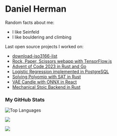 <!-- The (first) h1 will be used as the <title> of the HTML page -->
# Daniel Herman

Random facts about me:
- I like Seinfeld
- I like bouldering and climbing

Last open source projects I worked on:
- [download-iso3166-list](https://github.com/detrin/download-iso3166-list)
- [Rock, Paper, Scissors webapp with TensorFlow.js](https://github.com/detrin/rock-paper-scissors-webapp)
- [Advent of Code 2023 in Rust and Go](https://github.com/detrin/advent-of-code-2023)
- [Logistic Regression implemented in PostgreSQL](https://github.com/detrin/sql-logreg)
- [Solving Polyomio with SAT in Rust](https://github.com/detrin/rust-sat-polyomino)
- [VAE Candle with ONNX in React](https://github.com/detrin/VAE-candle-ONNX-react)
- [Mechanical Stoic Backend in Rust](https://github.com/detrin/mechanical-stoic-rust-api)

### My GitHub Stats

<img src="https://github-readme-stats.vercel.app/api/top-langs/?username=detrin&langs_count=5&title_color=ffffff&text_color=ffffff&icon_color=0891b2&bg_color=1c1917&locale=en&custom_title=Top%20Languages&hide=css,html,Dockerfile,Roff,Jupyter+Notebook,TeX" alt="Top Languages" /></a>


<a href="http://www.github.com/detrin"><img src="https://github-readme-streak-stats.herokuapp.com/?user=detrin&theme=dark#gh-dark-mode-only" /></a>

<!-- <a href="https://leetcode.com/daniel_herman/" target="_blank">
        <img src="https://leetcard.jacoblin.cool/daniel_herman?show_rank=false" alt="Leetcode Stats"/>
</a> -->

<a href="http://www.github.com/detrin"><img src="https://komarev.com/ghpvc/?username=detrin&label=Profile%20views&color=0e75b6&style=flatt" /></a>
